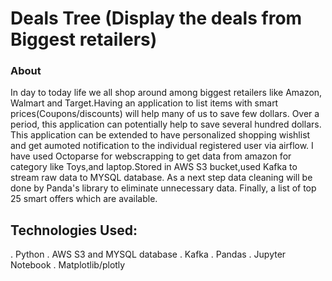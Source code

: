 
# Deals Tree (Display the deals from Biggest retailers)
 
 ### About
In day to today life we all shop around among biggest retailers like Amazon, Walmart and Target.Having an application to list items with smart prices(Coupons/discounts) will help many of us to save few dollars. Over a period, this application can potentially help to save several  hundred dollars.
This application can be extended to have personalized shopping wishlist and get aumoted notification to the individual registered user via airflow.
I have used Octoparse for webscrapping to get data from amazon for category like Toys,and laptop.Stored in AWS S3 bucket,used Kafka to stream  raw data to MYSQL database. As a next step data cleaning will be done by Panda's library to eliminate unnecessary data. Finally, a list of top 25 smart offers which are available.

## Technologies Used:
. Python
. AWS S3 and MYSQL database
. Kafka
. Pandas
. Jupyter Notebook
. Matplotlib/plotly

### 
